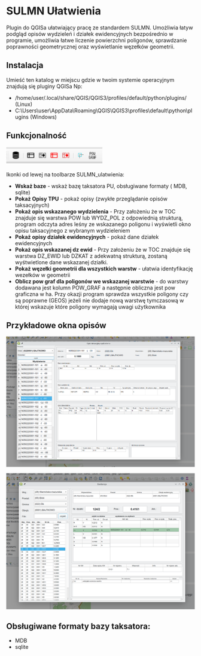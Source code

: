 # SULMN Ułatwienia

Plugin do QGISa ułatwiający pracę ze standardem SULMN. Umożliwia łatyw podgląd opisów wydzieleń i działek ewidencyjnych bezpośrednio w programie, umożliwia łatwe liczenie powierzchni poligonów, sprawdzanie poprawności geometrycznej oraz wyświetlanie węzełków geometrii.


## Instalacja

Umieść ten katalog w miejscu gdzie w twoim systemie operacyjnym znajdują się pluginy QGISa
Np:
* /home/user/.local/share/QGIS/QGIS3/profiles/default/python/plugins/  (Linux)
* C:\Users\user\AppData\Roaming\QGIS\QGIS3\profiles\default\python\plugins  (Windows)


## Funkcjonalność

![Alt text](/toolbar.png?raw_true)

Ikonki od lewej na toolbarze SULMN_ulatwienia:
* **Wskaż baze**  - wskaż bazę taksatora PU, obsługiwane formaty ( MDB, sqlite)
* **Pokaż Opisy TPU** - pokaż opisy (zwykłe przeglądanie opisów taksacyjnych)
* **Pokaż opis wskazanego wydzielenia** - Przy założeniu że w TOC znajduje się warstwa POW lub WYDZ_POL z odpowiednią strukturą, program odczyta adres leśny ze wskazanego poligonu i wyświetli okno opisu taksacyjnego z wybranym wydzieleniem
* **Pokaż opisy działek ewidencyjnych** - pokaż dane działek ewidencyjnych
* **Pokaż opis wskazanej dz ewid** - Przy założeniu że w TOC znajduje się warstwa DZ_EWID lub DZKAT z adekwatną strukturą, zostaną wyśtwietlone dane wskazanej działki.
* **Pokaż węzełki geometrii dla wszystkich warstw** - ułatwia identyfikację wezełków w geometrii
* **Oblicz pow graf dla poligonów we wskazanej warstwie** - do warstwy dodawana jest kolumn POW_GRAF a następnie obliczna jest pow graficzna w ha. Przy okazji program sprawdza wszystkie poligony czy są poprawne (GEOS) jeżeli nie dodaje nową warstwę tymczasową w której wskazuje które poligony wymagają uwagi użytkownika


## Przykładowe okna opisów

![Alt text](/opisy_TPU.png?raw_true)

![Alt text](/opisy_ewid.png?raw_true)

## Obsługiwane formaty bazy taksatora:
* MDB
* sqlite
